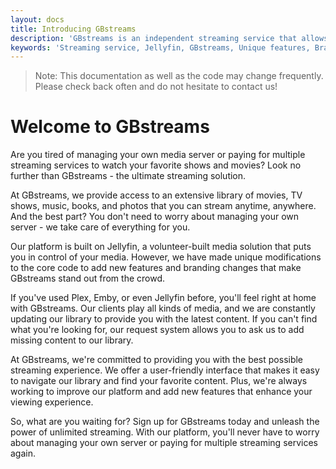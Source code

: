 ```yaml
---
layout: docs
title: Introducing GBstreams
description: 'GBstreams is an independent streaming service that allows users to watch their favorite content without the need to manage their own server. Its based on Jellyfin with custom modifications and a massive library of streaming content.'
keywords: 'Streaming service, Jellyfin, GBstreams, Unique features, Branding changes'
---
```


> Note: This documentation as well as the code may change frequently. Please check back often and do not hesitate to contact us!

# Welcome to GBstreams

Are you tired of managing your own media server or paying for multiple streaming services to watch your favorite shows and movies? Look no further than GBstreams - the ultimate streaming solution.

At GBstreams, we provide access to an extensive library of movies, TV shows, music, books, and photos that you can stream anytime, anywhere. And the best part? You don't need to worry about managing your own server - we take care of everything for you.

Our platform is built on Jellyfin, a volunteer-built media solution that puts you in control of your media. However, we have made unique modifications to the core code to add new features and branding changes that make GBstreams stand out from the crowd.

If you've used Plex, Emby, or even Jellyfin before, you'll feel right at home with GBstreams. Our clients play all kinds of media, and we are constantly updating our library to provide you with the latest content. If you can't find what you're looking for, our request system allows you to ask us to add missing content to our library.

At GBstreams, we're committed to providing you with the best possible streaming experience. We offer a user-friendly interface that makes it easy to navigate our library and find your favorite content. Plus, we're always working to improve our platform and add new features that enhance your viewing experience.

So, what are you waiting for? Sign up for GBstreams today and unleash the power of unlimited streaming. With our platform, you'll never have to worry about managing your own server or paying for multiple streaming services again.
